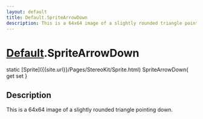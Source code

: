 ```yaml
---
layout: default
title: Default.SpriteArrowDown
description: This is a 64x64 image of a slightly rounded triangle pointing down.
---
```

# [Default]({{site.url}}/Pages/StereoKit/Default.html).SpriteArrowDown

<div class='signature' markdown='1'>
static [Sprite]({{site.url}}/Pages/StereoKit/Sprite.html) SpriteArrowDown{ get set }
</div>

## Description
This is a 64x64 image of a slightly rounded triangle
pointing down.

